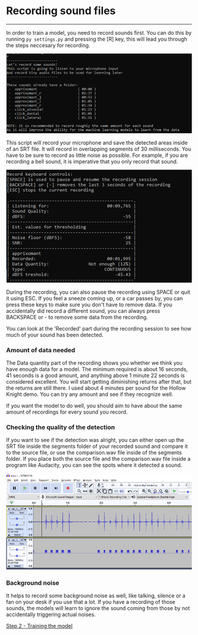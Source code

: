# Recording sound files
----

In order to train a model, you need to record sounds first. You can do this by running `py settings.py` and pressing the [R] key, this will lead you through the steps neccesary for recording.

![Installing packages](media/settings-record.png)

This script will record your microphone and save the detected areas inside of an SRT file. It will record in overlapping segments of 30 milliseconds.
You have to be sure to record as little noise as possible. For example, if you are recording a bell sound, it is imperative that you only record that sound.


![Installing packages](media/settings-record-progress.png)

During the recording, you can also pause the recording using SPACE or quit it using ESC.
If you feel a sneeze coming up, or a car passes by, you can press these keys to make sure you don't have to remove data.
If you accidentally did record a different sound, you can always press BACKSPACE or - to remove some data from the recording.

You can look at the 'Recorded' part during the recording session to see how much of your sound has been detected.

### Amount of data needed

The Data quantity part of the recording shows you whether we think you have enough data for a model.
The minimum required is about 16 seconds, 41 seconds is a good amount, and anything above 1 minute 22 seconds is considered excellent.
You will start getting diminishing returns after that, but the returns are still there. I used about 4 minutes per sound for the Hollow Knight demo.
You can try any amount and see if they recognize well.

If you want the model to do well, you should aim to have about the same amount of recordings for every sound you record.

### Checking the quality of the detection

If you want to see if the detection was alright, you can either open up the SRT file inside the segments folder of your recorded sound and compare it to the source file, or use the comparison.wav file inside of the segments folder.
If you place both the source file and the comparison.wav file inside a program like Audacity, you can see the spots where it detected a sound.

![Audacity comparing detection](media/settings-compare-detection.png)

### Background noise

It helps to record some background noise as well, like talking, silence or a fan on your desk if you use that a lot. If you have a recording of those sounds, the models will learn to ignore the sound coming from those by not accidentally triggering actual noises.

[Step 2 - Training the model](TRAINING.md)